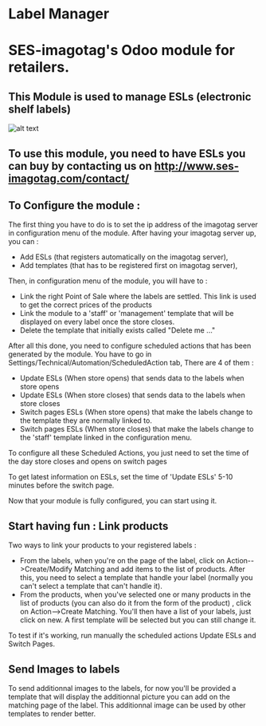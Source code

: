 # Label Manager
SES-imagotag's Odoo module for retailers.
====================================

This Module is used to manage ESLs (electronic shelf labels)
------------------------------------

![alt text](http://cdn-static.boursier.com/illustrations/photos/l_ses2.jpg)

To use this module, you need to have ESLs  you can buy by contacting us on http://www.ses-imagotag.com/contact/
-----------------------

To Configure the module :
------------------------
The first thing you have to do is to set the ip address of the imagotag server in configuration menu of the module.
After having your imagotag server up, you can :
- Add ESLs (that registers automatically on the imagotag server),
- Add templates (that has to be registered first on imagotag server),

Then, in configuration menu of the module, you will have to : 
- Link the right Point of Sale where the labels are settled. This link is used to get the correct prices of the products 
- Link the module to a 'staff' or 'management' template that will be displayed on every label once the store closes.
- Delete the template that initially exists called "Delete me ..."

After all this done, you need to configure scheduled actions that has been generated by the module.
You have to go in Settings/Technical/Automation/ScheduledAction tab, There are 4 of them :
- Update ESLs (When store opens) that sends data to the labels when store opens
- Update ESLs (When store closes) that sends data to the labels when store closes
- Switch pages ESLs (When store opens) that make the labels change to the template they are normally linked to.
- Switch pages ESLs (When store closes) that make the labels change to the 'staff' template linked in the configuration menu.

To configure all these Scheduled Actions, you just need to set the time of the day store closes and opens on switch pages

To get latest information on ESLs, set the time of 'Update ESLs' 5-10 minutes before the switch page.


Now that your module is fully configured, you can start using it.

Start having fun : Link products
-----------------------
Two ways to link your products to your registered labels :
- From the labels, when you're on the page of the label, click on Action-->Create/Modify Matching and add items to the list of products.
  After this, you need to select a template that handle your label (normally you can't select a template that can't handle it).
- From the products, when you've selected one or many products in the list of products (you can also do it from the form of the product)
  , click on Action-->Create Matching. You'll then have a list of your labels, just click on new. A first template will be selected 
  but you can still change it.
  
To test if it's working, run manually the scheduled actions Update ESLs and Switch Pages.

Send Images to labels
---------------------

To send additionnal images to the labels, for now you'll be provided a template that will display the additionnal picture you can add 
on the matching page of the label.
This additionnal image can be used by other templates to render better.
